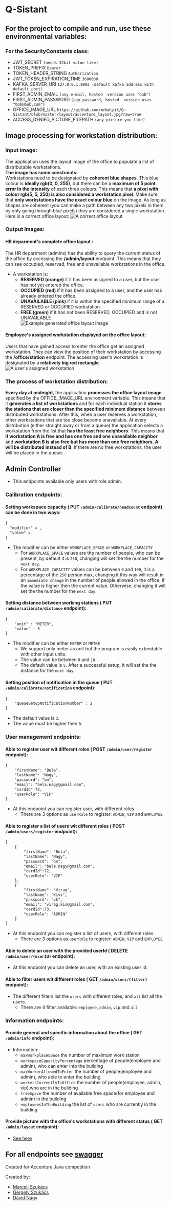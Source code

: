 # Q-Sistant

## For the project to compile and run, use these environmental variables:

### For the SecurityConstants class:

- JWT_SECRET                                `(needs 32bit value like)`
- TOKEN_PREFIX                              `Bearer`
- TOKEN_HEADER_STRING                       `Authorization`
- JWT_TOKEN_EXPIRATION_TIME                 `3600000`
- KAFKA_SERVER_URI                          `127.0.0.1:9092 (default kafka address with default port)`
- FIRST_ADMIN_EMAIL                         `(any e-mail, hosted  version uses "bob")`
- FIRST_ADMIN_PASSWORD                      `(any password, hosted  version uses "bob@bob.com")`
- OFFICE_IMAGE_URL                          `https://github.com/mrbelpit/Q-Sistant/blob/master/layout/accenture_layout.jpg?raw=true`
- ACCESS_DENIED_PICTURE_FILEPATH                      `(any picture you like)`


## Image processing for workstation distribution:
### Input image:
The application uses the layout image of the office to populate a list of distributable workstations.  
**The image has some constraints:**  
Workstations need to be designated by **coherent blue shapes**. This blue colour is **ideally rgb(0, 0, 255)**, but there can be a **maximum of 5 point error in the intensity** of each three colours. This means that **a pixel with colour rgb(5, 5, 250) is also considered a workstation pixel**. Make sure that **only workstations have the exact colour blue** on the image. As long as shapes are coherent (you can make a path between any two pixels in them by only going through blue pixels) they are considered a single workstation.  
Here is a correct office layout:
![A correct office layout](https://github.com/mrbelpit/Q-Sistant/blob/master/layout/accenture_layout.jpg?raw=true)  
### Output images:  
#### HR deparment's complete office layout <a name="hrdepartment"></a>:  
The HR department (admins) has the ability to query the current status of the office by accessing the **/admin/layout** endpoint. This means that they can see occupied, reserved, free and unavailable workstations in the office.
- A workstation is:
  - **RESERVED (orange)** if it has been assigned to a user, but the user has not yet entered the office.
  - **OCCUPIED (red)** if it has been assigned to a user, and the user has already entered the office.
  - **UNAVAILABLE (pink)** if it is within the specified minimum range of a RESERVED or OCCUPIED workstation.
  - **FREE (green)** if it has not been RESERVED, OCCUPIED and is not UNAVAILABLE  
![Example generated office layout image](https://github.com/mrbelpit/Q-Sistant/blob/master/layout/adminlayout.jpg?raw=true)
#### Employee's assigned workstation displayed on the office layout:  
Users that have gained access to enter the office get an assigned workstation. They can view the position of their workstation by accessing the **/office/station** endpoint. The accessing user's workstation is designated by a **relatively big red rectangle**.
![A user's assigned workstation](https://github.com/mrbelpit/Q-Sistant/blob/master/layout/officestation.jpg?raw=true)
### The process of workstation distribution:
**Every day at midnight**, the application **processes the office layout image** specified by the OFFICE_IMAGE_URL environment variable. This means that it **generates a list of workstations** and for each individual station it **stores the stations that are closer than the specified minimum distance** between distributed workstations. After this, when a user reserves a workstation, other workstations that are too close become unavailable. At every distribution (either straight away or from a queue) the application selects a workstation from the list that **has the least free neighbors**. This means that **if workstation A is free and has one free and one unavailable neighbor** and **workstation B is also free but has more than one free neighbors**, **A will be distributed instead of B**. If there are no free workstations, the user will be placed in the queue.
## Admin Controller
- This endpoints available only users with role admin.

### Calibration endpoints:

#### Setting workspace capacity ( PUT `/admin/calibrate/headcount` endpoint) can be done in two ways:
```xml
{
  "modifier" = ,
  "value" = 
}
```
- The modifier can be either `WORKPLACE_SPACE` or `WORKPLACE_CAPACITY`
	- For `WORKPLACE_SPACE` values are the number of people, who can be present, by default it is `250`, changing will set the the number for the `next day`.
	- For `WORKPLACE_CAPACITY` values can be between `0` and `100`, it is a percentage of the `250` person max, changing it this way will result in an `immediate change` in the number of people allowed in the office, if the value is higher then the current value. Otherwise, changing it will set the the number for the `next day`.

#### Setting distance between working stations ( PUT `/admin/calibrate/distance` endpoint):
```xml
{
    "unit" : "METER",
    "value" : 3
}
```
- The modifier can be either `METER` or `METRE`
  - We support only meter as unit but the program is easily extendable with other input units.
  - The value can be between `0` and `10`.
  - The default value is `5`. After a successful setup, it will set the the distance for the `next day`.
  
#### Setting position of notification in the queue ( PUT `/admin/calibrate/notification` endpoint):
```xml
{
    "queueSetupNotificationNumber" : 2  
}
```
- The default value is `3`.
- The value must be higher then `0`.

### User management endpoints:

#### Able to register user wit different roles ( POST `/admin/user/register` endpoint):
```xml
{
    "firstName": "Bela",
    "lastName": "Nagy",
    "password": "bn",
    "email": "bela.nagy@gmail.com",
    "cardId":72,
    "userRole": "VIP"
}
```
- At this endpoint you can register user, with different roles.
  - There are 3 options as `userRole` to register: `ADMIN`, `VIP` and `EMPLOYEE`
  
  
#### Able to register a list of users wit different roles ( POST `/admin/users/register` endpoint):
```xml
[
    {
        "firstName": "Bela",
        "lastName": "Nagy",
        "password": "bn",
        "email": "bela.nagy@gmail.com",
        "cardId":72,
        "userRole": "VIP"
    },
    {
        "firstName": "Virag",
        "lastName": "Kiss",
        "password": "vk",
        "email": "virag.kis@gmail.com",
        "cardId":73,
        "userRole": "ADMIN"
    }
]
```
- At this endpoint you can register a list of users, with different roles.
  - There are 3 options as `userRole` to register: `ADMIN`, `VIP` and `EMPLOYEE`
  
#### Able to delete an user with the provided userId ( DELETE `/admin/user/{userId}` endpoint):
- At this endpoint you can delete an user, with an existing user id.
  
#### Able to filter users wit different roles ( GET `/admin/users/{filter}` endpoint):
- The different filters list the `users` with different roles, and `all` list all the users.
  - There are 4 filter available: `employee`, `admin`, `vip` and `all`
  
### Information endpoints:
#### Provide general and specific information about the office ( GET `/admin/info` endpoint):
-  Information:
   - `maxWorkplaceSpace` the number of maximum work station
   - `workspaceCapacityPercentage` percentage of people(employee and admin), who can enter into the building
   - `maxWorkerAllowedToEnter` the number of people(employee and admin), who able to enter the building
   - `workersCurrentlyInOffice` the number of people(employee, admin, vip),who are in the building
   - `freeSpace` the number of available free space(for employee and admin) in the building
   - `employeesInTheBuilding` the list of `users` who are currently in the building
   
#### Provide picture with the office's workstations with different status ( GET `/admin/layout` endpoint):
- [See here](#hrdepartment)

## For all endpoints see [swagger](http://qsistant-env-1.eba-5xbc6q7e.eu-west-3.elasticbeanstalk.com/swagger-ui.html)

Created for Accenture Java competition

Created by:
- [Marcell Szukács](https://github.com/spiglebach)
- [Gergely Szukács](https://github.com/szukacs)
- [Dávid Nagy](https://github.com/mrbelpit)